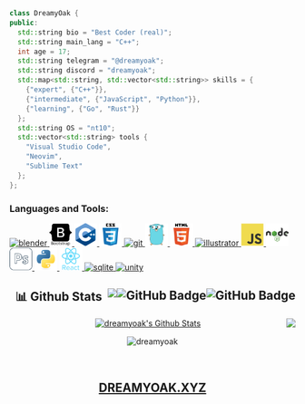 
```c++
class DreamyOak {
public:
  std::string bio = "Best Coder (real)";
  std::string main_lang = "C++";
  int age = 17;
  std::string telegram = "@dreamyoak";
  std::string discord = "dreamyoak";
  std::map<std::string, std::vector<std::string>> skills = {
    {"expert", {"C++"}},
    {"intermediate", {"JavaScript", "Python"}},
    {"learning", {"Go", "Rust"}}
  };
  std::string OS = "nt10";
  std::vector<std::string> tools {
    "Visual Studio Code",
    "Neovim",
    "Sublime Text"
  };
};
```

<section align="center">
<h3 align="left">Languages and Tools:</h3>
<p align="left"> <a href="https://www.blender.org/" target="_blank" rel="noreferrer"> <img src="https://download.blender.org/branding/community/blender_community_badge_white.svg" alt="blender" width="40" height="40"/> </a> <a href="https://getbootstrap.com" target="_blank" rel="noreferrer"> <img src="https://raw.githubusercontent.com/devicons/devicon/master/icons/bootstrap/bootstrap-plain-wordmark.svg" alt="bootstrap" width="40" height="40"/> </a> <a href="https://www.w3schools.com/cpp/" target="_blank" rel="noreferrer"> <img src="https://raw.githubusercontent.com/devicons/devicon/master/icons/cplusplus/cplusplus-original.svg" alt="cplusplus" width="40" height="40"/> </a> <a href="https://www.w3schools.com/css/" target="_blank" rel="noreferrer"> <img src="https://raw.githubusercontent.com/devicons/devicon/master/icons/css3/css3-original-wordmark.svg" alt="css3" width="40" height="40"/> </a> <a href="https://git-scm.com/" target="_blank" rel="noreferrer"> <img src="https://www.vectorlogo.zone/logos/git-scm/git-scm-icon.svg" alt="git" width="40" height="40"/> </a> <a href="https://golang.org" target="_blank" rel="noreferrer"> <img src="https://raw.githubusercontent.com/devicons/devicon/master/icons/go/go-original.svg" alt="go" width="40" height="40"/> </a> <a href="https://www.w3.org/html/" target="_blank" rel="noreferrer"> <img src="https://raw.githubusercontent.com/devicons/devicon/master/icons/html5/html5-original-wordmark.svg" alt="html5" width="40" height="40"/> </a> <a href="https://www.adobe.com/in/products/illustrator.html" target="_blank" rel="noreferrer"> <img src="https://www.vectorlogo.zone/logos/adobe_illustrator/adobe_illustrator-icon.svg" alt="illustrator" width="40" height="40"/> </a> <a href="https://developer.mozilla.org/en-US/docs/Web/JavaScript" target="_blank" rel="noreferrer"> <img src="https://raw.githubusercontent.com/devicons/devicon/master/icons/javascript/javascript-original.svg" alt="javascript" width="40" height="40"/> </a> <a href="https://nodejs.org" target="_blank" rel="noreferrer"> <img src="https://raw.githubusercontent.com/devicons/devicon/master/icons/nodejs/nodejs-original-wordmark.svg" alt="nodejs" width="40" height="40"/> </a> <a href="https://www.photoshop.com/en" target="_blank" rel="noreferrer"> <img src="https://raw.githubusercontent.com/devicons/devicon/master/icons/photoshop/photoshop-line.svg" alt="photoshop" width="40" height="40"/> </a> <a href="https://www.python.org" target="_blank" rel="noreferrer"> <img src="https://raw.githubusercontent.com/devicons/devicon/master/icons/python/python-original.svg" alt="python" width="40" height="40"/> </a> <a href="https://reactjs.org/" target="_blank" rel="noreferrer"> <img src="https://raw.githubusercontent.com/devicons/devicon/master/icons/react/react-original-wordmark.svg" alt="react" width="40" height="40"/> </a> <a href="https://www.sqlite.org/" target="_blank" rel="noreferrer"> <img src="https://www.vectorlogo.zone/logos/sqlite/sqlite-icon.svg" alt="sqlite" width="40" height="40"/> </a> <a href="https://unity.com/" target="_blank" rel="noreferrer"> <img src="https://www.vectorlogo.zone/logos/unity3d/unity3d-icon.svg" alt="unity" width="40" height="40"/> </a> </p>
  
## 📊 Github Stats <img align="right" src="https://img.shields.io/github/stars/dreamyoak?label=Stars&style=social" alt="GitHub Badge"> <a href="https://github.com/dreamyoak?tab=followers"><img align="right" src="https://img.shields.io/github/followers/dreamyoak?label=Followers&style=social" alt="GitHub Badge"></a> <a href="https://github.com/dreamyoak">  <img align="right" src="https://komarev.com/ghpvc/?username=dreamyoak"></a>

<p>
  <img align="right"
    src="https://github-readme-stats.vercel.app/api/top-langs/?username=dreamyoak&langs_count=8&theme=react" />
</p>

<a href="https://github.com/dreamyoak"><img alt="dreamyoak's Github Stats"
    src="https://github-readme-stats.vercel.app/api?username=dreamyoak&show_icons=true&count_private=true&theme=react&bg_color=151515" /></a>

<p><img align="center" src="https://github-readme-streak-stats.herokuapp.com/?user=dreamyoak&theme=black-ice"
    alt="dreamyoak" /></p>

<br />

<h1><a href="https://dreamyoak.xyz">DREAMYOAK.XYZ</a></h1>
